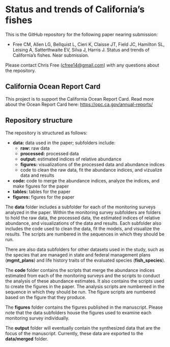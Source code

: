 # Status and trends of California’s fishes

This is the GitHub repository for the following paper nearing submission:

* Free CM, Allen LG, Bellquist L, Cieri K, Claisse JT, Field JC, Hamilton SL, Leising A, Satterthwaite EV, Silva J, Harris J. Status and trends of California’s fishes. Near submission.

Please contact Chris Free (cfree14@gmail.com) with any questions about the repository.

## California Ocean Report Card

This project is to support the California Ocean Report Card. Read more about the Ocean Report Card here: https://opc.ca.gov/annual-reports/

## Repository structure

The repository is structured as follows:

 * **data:** data used in the paper; subfolders include:
   * **raw:** raw data
   * **processed:** processed data
   * **output:** estimated indices of relative abundance
   * **figures:** visualizations of the processed data and abundance indices
   * code to clean the raw data, fit the abundance indices, and vizualize data and results
 * **code:** code to merge the abundance indices, analyze the indices, and make figures for the paper
 * **tables:** tables for the paper
 * **figures:** figures for the paper

The **data** folder includes a subfolder for each of the monitoring surveys analyzed in the paper. Within the monitoring survey subfolders are folders to hold the raw data, the processed data, the estimated indices of relative abundance, and visualizations of the data and results. Each subfolder also includes the code used to clean the data, fit the models, and visualize the results. The scripts are numbered in the sequences in which they should be run.

There are also data subfolders for other datasets used in the study, such as the species that are managed in state and federal management plans (**mgmt_plans**) and life history traits of the evaluated species (**fish_species**).

The **code** folder contains the scripts that merge the abundance indices estimated from each of the monitoring surveys and the scripts to conduct the analysis of these abundance estimates. It also contains the scripts used to create the figures in the paper. The analysis scripts are numbereed in the sequence in which they should be run. The figure scripts are numbered based on the figure that they produce.

The **figures** folder contains the figures published in the manuscript. Please note that the data subfolders house the figures used to examine each monitoring survey individually.

The **output** folder will eventually contain the synthesized data that are the focus of the manuscript. Currently, these data are exported to the **data/merged** folder.
